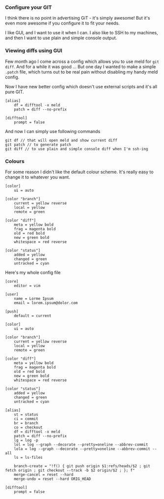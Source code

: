 ### Configure your __GIT__

I think there is no point in advertising GiT - it's simply awesome!
But it's even more awesome if you configure it to fit your needs.

I like GUI, and I want to use it when I can. I also like to SSH to my
machines, and then I want to use plain and simple console output.

### Viewing diffs using GUI

Few month ago I come across a config which allows you to use meld
for `git diff`. And for a while it was good ... But one day I wanted
to make a simple `.patch` file, which turns out to be real pain without
disabling my handy meld config.

Now I have new better config which doesn't use external scripts and it's
all pure GIT.

~~~~
[alias]
    df = difftool -x meld
    patch = diff --no-prefix

[difftool]
    prompt = false
~~~~

And now I can simply use following commands
~~~~
git df // that will open meld and show current diff
git patch // to generate patch
git diff // to use plain and simple console diff when I'm ssh-ing
~~~~


### Colours

For some reason I didn't like the default colour scheme. It's really
easy to change it to whatever you want.

~~~~
[color]
    ui = auto

[color "branch"]
    current = yellow reverse
    local = yellow
    remote = green

[color "diff"]
    meta = yellow bold
    frag = magenta bold
    old = red bold
    new = green bold
    whitespace = red reverse

[color "status"]
    added = yellow
    changed = green
    untracked = cyan
~~~~


Here's my whole config file

~~~~
[core]
    editor = vim

[user]
    name = Lorme Ipsum
    email = lorem.ipsum@dolor.com

[push]
    default = current

[color]
    ui = auto

[color "branch"]
    current = yellow reverse
    local = yellow
    remote = green

[color "diff"]
    meta = yellow bold
    frag = magenta bold
    old = red bold
    new = green bold
    whitespace = red reverse

[color "status"]
    added = yellow
    changed = green
    untracked = cyan

[alias]
    st = status
    ci = commit
    br = branch
    co = checkout
    df = difftool -x meld
    patch = diff --no-prefix
    lg = log -p
    lol = log --graph --decorate --pretty=oneline --abbrev-commit
    lola = log --graph --decorate --pretty=oneline --abbrev-commit --all
    ls = ls-files

    branch-create = "!f() { git push origin $1:refs/heads/$2 ; git fetch origin ; git checkout --track -b $2 origin/$2 ; }; f"
    merge-cancel = reset --hard
    merge-undo = reset --hard ORIG_HEAD

[difftool]
    prompt = false
~~~~
